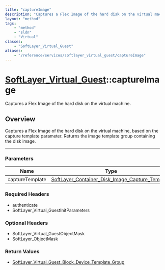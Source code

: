 ```yaml
---
title: "captureImage"
description: "Captures a Flex Image of the hard disk on the virtual machine, based on the capture template parameter. Returns the imag... "
layout: "method"
tags:
    - "method"
    - "sldn"
    - "Virtual"
classes:
    - "SoftLayer_Virtual_Guest"
aliases:
    - "/reference/services/softlayer_virtual_guest/captureImage"
---
```

# [SoftLayer_Virtual_Guest](/reference/services/SoftLayer_Virtual_Guest)::captureImage


Captures a Flex Image of the hard disk on the virtual machine.


## Overview 
Captures a Flex Image of the hard disk on the virtual machine, based on the capture template parameter. Returns the image template group containing the disk image. 

-----

### Parameters 
|Name | Type | Description |
| --- | --- | --- |
|captureTemplate| <a href='/reference/datatypes/SoftLayer_Container_Disk_Image_Capture_Template'>SoftLayer_Container_Disk_Image_Capture_Template </a>| |


### Required Headers
* authenticate
* SoftLayer_Virtual_GuestInitParameters


### Optional Headers
* SoftLayer_Virtual_GuestObjectMask
* SoftLayer_ObjectMask

### Return Values
* <a href='/reference/datatypes/SoftLayer_Virtual_Guest_Block_Device_Template_Group'>SoftLayer_Virtual_Guest_Block_Device_Template_Group </a>




